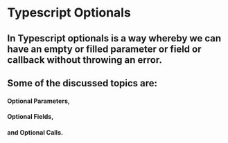 # Typescript Optionals
## In Typescript optionals is a way whereby we can have an empty or filled parameter or field or callback without throwing an error.

## Some of the discussed topics are:
#### Optional Parameters,
#### Optional Fields,
#### and Optional Calls.